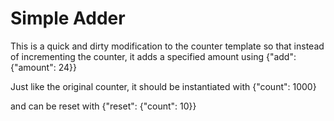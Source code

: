 # Simple Adder

This is a quick and dirty modification to the counter template so that instead of incrementing the counter, it adds a specified amount using {"add": {"amount": 24}}

Just like the original counter, it should be instantiated with {"count": 1000}

and can be reset with {"reset": {"count": 10}}
